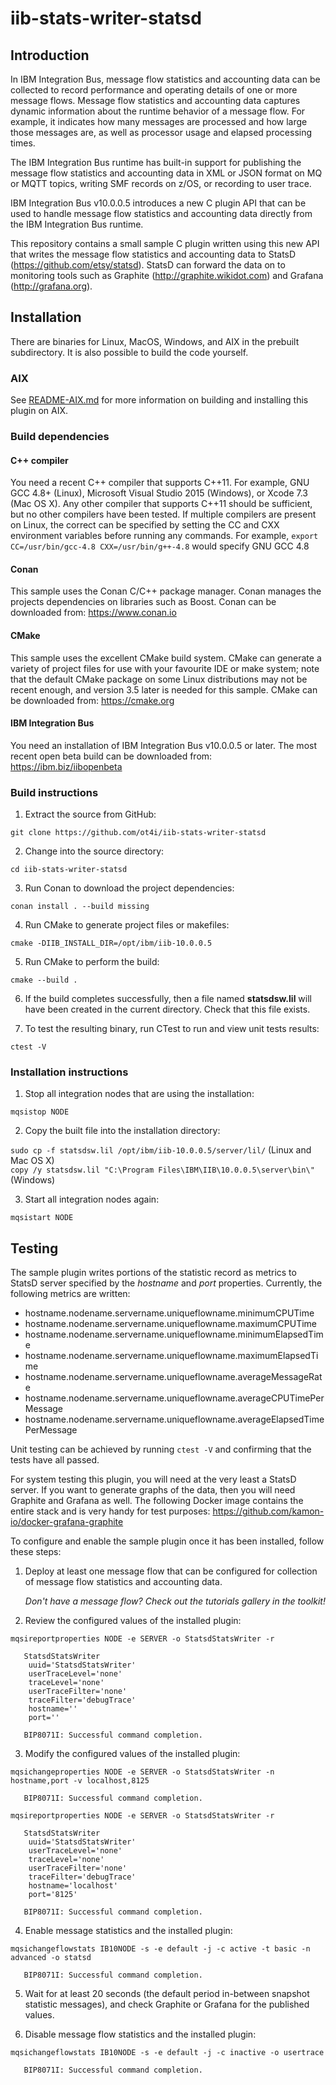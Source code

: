 # iib-stats-writer-statsd

## Introduction
In IBM Integration Bus, message flow statistics and accounting data can be collected
to record performance and operating details of one or more message flows. Message flow statistics and accounting data captures dynamic information about the runtime behavior
of a message flow. For example, it indicates how many messages are processed and how
large those messages are, as well as processor usage and elapsed processing times.

The IBM Integration Bus runtime has built-in support for publishing the message flow
statistics and accounting data in XML or JSON format on MQ or MQTT topics, writing
SMF records on z/OS, or recording to user trace.

IBM Integration Bus v10.0.0.5 introduces a new C plugin API that can be used to handle
message flow statistics and accounting data directly from the IBM Integration Bus
runtime.

This repository contains a small sample C plugin written using this new API that writes the message flow statistics and accounting data to StatsD (https://github.com/etsy/statsd). StatsD can forward the data on to monitoring tools such as Graphite (http://graphite.wikidot.com) and Grafana (http://grafana.org).

## Installation
There are binaries for Linux, MacOS, Windows, and AIX in the prebuilt subdirectory. It is also possible to build the code yourself.


### AIX 

See [README-AIX.md](README-AIX.md) for more information on building and installing this plugin on AIX.

### Build dependencies

#### C++ compiler
You need a recent C++ compiler that supports C++11. For example, GNU GCC 4.8+ (Linux),
Microsoft Visual Studio 2015 (Windows), or Xcode 7.3 (Mac OS X). Any other compiler
that supports C++11 should be sufficient, but no other compilers have been tested.
If multiple compilers are present on Linux, the correct can be specified by setting the
CC and CXX environment variables before running any commands.
For example, `export CC=/usr/bin/gcc-4.8 CXX=/usr/bin/g++-4.8` would specify GNU GCC 4.8

#### Conan
This sample uses the Conan C/C++ package manager. Conan manages the projects dependencies on libraries such as Boost. Conan can be downloaded from: https://www.conan.io

#### CMake
This sample uses the excellent CMake build system. CMake can generate a variety of
project files for use with your favourite IDE or make system; note that the default
CMake package on some Linux distributions may not be recent enough, and version 3.5
later is needed for this sample.
CMake can be downloaded from: https://cmake.org

#### IBM Integration Bus
You need an installation of IBM Integration Bus v10.0.0.5 or later. The most recent
open beta build can be downloaded from: https://ibm.biz/iibopenbeta

### Build instructions

1. Extract the source from GitHub:

  `git clone https://github.com/ot4i/iib-stats-writer-statsd`

2. Change into the source directory:

  `cd iib-stats-writer-statsd`

3. Run Conan to download the project dependencies:

  `conan install . --build missing`

4. Run CMake to generate project files or makefiles:

  `cmake -DIIB_INSTALL_DIR=/opt/ibm/iib-10.0.0.5`

5. Run CMake to perform the build:

  `cmake --build .`

6. If the build completes successfully, then a file named **statsdsw.lil**
   will have been created in the current directory. Check that this file exists.

7. To test the resulting binary, run CTest to run and view unit tests results:

  `ctest -V`

### Installation instructions

1. Stop all integration nodes that are using the installation:

  `mqsistop NODE`

2. Copy the built file into the installation directory:

  `sudo cp -f statsdsw.lil /opt/ibm/iib-10.0.0.5/server/lil/` (Linux and Mac OS X)  
  `copy /y statsdsw.lil "C:\Program Files\IBM\IIB\10.0.0.5\server\bin\"` (Windows)

3. Start all integration nodes again:

  `mqsistart NODE`

## Testing

The sample plugin writes portions of the statistic record as metrics to StatsD server specified by the *hostname* and *port* properties. Currently, the following metrics are written:

- hostname.nodename.servername.uniqueflowname.minimumCPUTime
- hostname.nodename.servername.uniqueflowname.maximumCPUTime
- hostname.nodename.servername.uniqueflowname.minimumElapsedTime
- hostname.nodename.servername.uniqueflowname.maximumElapsedTime
- hostname.nodename.servername.uniqueflowname.averageMessageRate
- hostname.nodename.servername.uniqueflowname.averageCPUTimePerMessage
- hostname.nodename.servername.uniqueflowname.averageElapsedTimePerMessage

Unit testing can be achieved by running `ctest -V` and confirming that the tests have all passed.

For system testing this plugin, you will need at the very least a StatsD server. If you want to generate graphs of the data, then you will need Graphite and Grafana as well. The following Docker image contains the entire stack and is very handy for test purposes: https://github.com/kamon-io/docker-grafana-graphite

To configure and enable the sample plugin once it has been installed, follow these steps:

1. Deploy at least one message flow that can be configured for collection of message flow
   statistics and accounting data.

   *Don't have a message flow? Check out the tutorials gallery in the toolkit!*

2. Review the configured values of the installed plugin:

  `mqsireportproperties NODE -e SERVER -o StatsdStatsWriter -r`

       StatsdStatsWriter
        uuid='StatsdStatsWriter'
        userTraceLevel='none'
        traceLevel='none'
        userTraceFilter='none'
        traceFilter='debugTrace'
        hostname=''
        port=''

       BIP8071I: Successful command completion.

3. Modify the configured values of the installed plugin:

  `mqsichangeproperties NODE -e SERVER -o StatsdStatsWriter -n hostname,port -v localhost,8125`

       BIP8071I: Successful command completion.

  `mqsireportproperties NODE -e SERVER -o StatsdStatsWriter -r`

       StatsdStatsWriter
        uuid='StatsdStatsWriter'
        userTraceLevel='none'
        traceLevel='none'
        userTraceFilter='none'
        traceFilter='debugTrace'
        hostname='localhost'
        port='8125'

       BIP8071I: Successful command completion.

4. Enable message statistics and the installed plugin:

  `mqsichangeflowstats IB10NODE -s -e default -j -c active -t basic -n advanced -o statsd`

       BIP8071I: Successful command completion.

5. Wait for at least 20 seconds (the default period in-between snapshot statistic
   messages), and check Graphite or Grafana for the published values.

6. Disable message flow statistics and the installed plugin:

  `mqsichangeflowstats IB10NODE -s -e default -j -c inactive -o usertrace`

       BIP8071I: Successful command completion.
